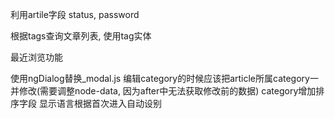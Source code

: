 利用artile字段 status, password

根据tags查询文章列表, 使用tag实体

最近浏览功能

使用ngDialog替换_modal.js
编辑category的时候应该把article所属category一并修改(需要调整node-data, 因为after中无法获取修改前的数据)
category增加排序字段
显示语言根据首次进入自动设别
